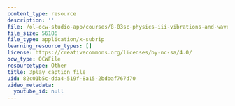 ```yaml
---
content_type: resource
description: ''
file: /ol-ocw-studio-app/courses/8-03sc-physics-iii-vibrations-and-waves-fall-2016/82c01b5cdda4519f8a152bdbaf767d70_4ysFC9vd3GE.vtt
file_size: 56186
file_type: application/x-subrip
learning_resource_types: []
license: https://creativecommons.org/licenses/by-nc-sa/4.0/
ocw_type: OCWFile
resourcetype: Other
title: 3play caption file
uid: 82c01b5c-dda4-519f-8a15-2bdbaf767d70
video_metadata:
  youtube_id: null
---
```

